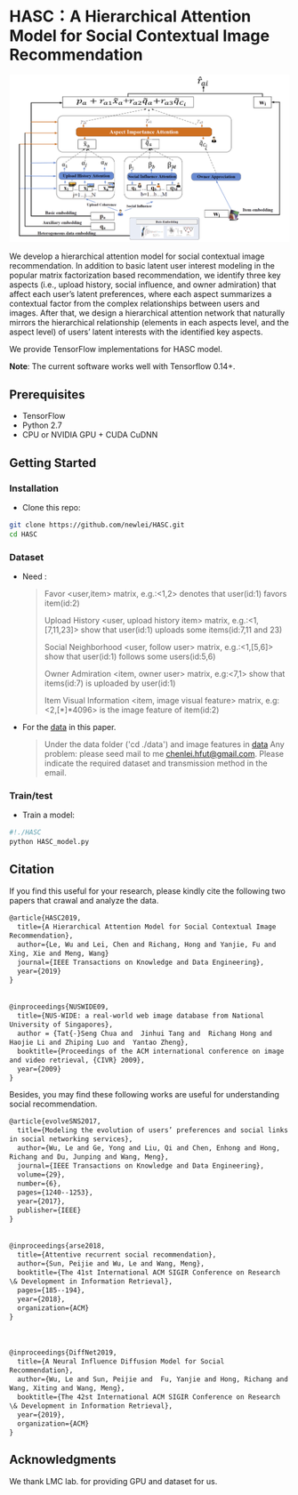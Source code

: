 # HASC：A Hierarchical Attention Model for Social Contextual Image Recommendation
![Alt text](figure/overall_framework.jpg)
 
We develop a hierarchical attention model for social contextual image recommendation. In addition to basic latent user interest modeling in the popular matrix factorization based recommendation, we identify three key aspects (i.e., upload history, social influence, and owner admiration) that affect each user’s latent preferences, where each aspect summarizes a contextual factor from the complex relationships between users and images. After that, we design a hierarchical attention network that naturally mirrors the hierarchical relationship (elements in each aspects level, and the aspect level) of users’ latent interests with the identified key aspects. 

We provide TensorFlow implementations for HASC model.

**Note**: The current software works well with Tensorflow 0.14+. 

## Prerequisites

- TensorFlow
- Python 2.7
- CPU or NVIDIA GPU + CUDA CuDNN

## Getting Started

### Installation

- Clone this repo:

```bash
git clone https://github.com/newlei/HASC.git
cd HASC
```

### Dataset

- Need :

  > Favor <user,item> matrix,  e.g.:<1,2> denotes that user(id:1) favors item(id:2) 
  >
  > Upload History  <user, upload history item> matrix, e.g.:<1,[7,11,23]> show that user(id:1) uploads some items(id:7,11 and 23)  
  >
  >  Social Neighborhood  <user, follow user> matrix, e.g.:<1,[5,6]> show that user(id:1) follows some users(id:5,6)   
  >
  > Owner Admiration  <item, owner user> matrix, e.g:<7,1> show that items(id:7) is uploaded by user(id:1) 
  >
  > Item Visual Information <item, image visual feature> matrix, e.g:<2,[\*]\*4096> is the image feature of item(id:2) 

- For the [data](https://mailhfuteducn-my.sharepoint.com/:f:/g/personal/chenlei_2016_mail_hfut_edu_cn/Elrgtc-6i-NIveEPmx9YqesBCSUC8QgRiVn5IO-QbIaaxA?e=s298wg) in this paper.
  > Under the data folder ('cd ./data') and image features in [data](https://mailhfuteducn-my.sharepoint.com/:f:/g/personal/chenlei_2016_mail_hfut_edu_cn/Elrgtc-6i-NIveEPmx9YqesBCSUC8QgRiVn5IO-QbIaaxA?e=s298wg)
  > Any problem: please seed mail to me <chenlei.hfut@gmail.com>. Please indicate the required dataset and transmission method in the email.

### Train/test

- Train a model:

```python
#!./HASC
python HASC_model.py
```

## Citation 
If you find this useful for your research, please kindly cite the following two papers
that crawal and analyze the data.

```
@article{HASC2019,
  title={A Hierarchical Attention Model for Social Contextual Image Recommendation},
  author={Le, Wu and Lei, Chen and Richang, Hong and Yanjie, Fu and Xing, Xie and Meng, Wang}
  journal={IEEE Transactions on Knowledge and Data Engineering},
  year={2019}
}


@inproceedings{NUSWIDE09,
  title={NUS-WIDE: a real-world web image database from National University of Singapores},
  author = {Tat{-}Seng Chua and  Jinhui Tang and  Richang Hong and Haojie Li and Zhiping Luo and  Yantao Zheng},
  booktitle={Proceedings of the ACM international conference on image and video retrieval, {CIVR} 2009},
  year={2009}
}
```

Besides, you may find these following works are useful for understanding social recommendation.
```
@article{evolveSNS2017,
  title={Modeling the evolution of users’ preferences and social links in social networking services},
  author={Wu, Le and Ge, Yong and Liu, Qi and Chen, Enhong and Hong, Richang and Du, Junping and Wang, Meng},
  journal={IEEE Transactions on Knowledge and Data Engineering},
  volume={29},
  number={6}, 
  pages={1240--1253},
  year={2017},
  publisher={IEEE}
}


@inproceedings{arse2018,
  title={Attentive recurrent social recommendation},
  author={Sun, Peijie and Wu, Le and Wang, Meng},
  booktitle={The 41st International ACM SIGIR Conference on Research \& Development in Information Retrieval},
  pages={185--194},
  year={2018},
  organization={ACM}
}



@inproceedings{DiffNet2019,
  title={A Neural Influence Diffusion Model for Social Recommendation},
  author={Wu, Le and Sun, Peijie and  Fu, Yanjie and Hong, Richang and Wang, Xiting and Wang, Meng},
  booktitle={The 42st International ACM SIGIR Conference on Research \& Development in Information Retrieval},
  year={2019},
  organization={ACM}
}
```




## Acknowledgments

We thank LMC lab. for providing GPU and dataset for us.

